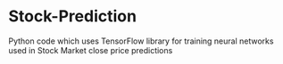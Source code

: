 # Stock-Prediction

Python code which uses TensorFlow library for training neural networks used in Stock Market close price predictions
